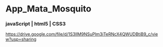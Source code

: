 # App_Mata_Mosquito
### javaScript | html5 | CSS3

https://drive.google.com/file/d/1S3llM9NSuPlm3iTeRNcX4QWUDBtiB9_c/view?usp=sharing


